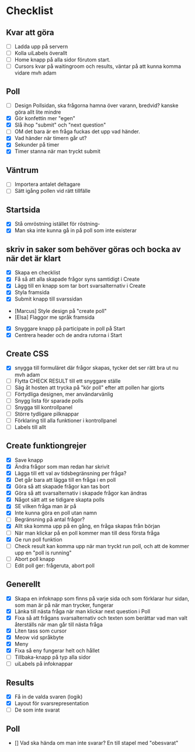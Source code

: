 # Checklist

## Kvar att göra

- [ ] Ladda upp på servern
- [ ] Kolla uiLabels överallt
- [ ] Home knapp på alla sidor förutom start.
- [ ] Cursors kvar på waitingroom och results, väntar på att kunna komma vidare mvh adam

## Poll

- [ ] Design Pollsidan, ska frågorna hamna över varann, bredvid? kanske göra allt lite mindre
- [x] Gör konfettin mer "egen"
- [x] Slå ihop "submit" och "next question"
- [ ] OM det bara är en fråga fuckas det upp vad händer.
- [x] Vad händer när timern går ut?
- [x] Sekunder på timer
- [x] Timer stanna när man tryckt submit

## Väntrum

- [ ] Importera antalet deltagare
- [ ] Sätt igång pollen vid rätt tillfälle

## Startsida

- [x] Stå omröstning istället för röstning-
- [x] Man ska inte kunna gå in på poll som inte existerar

## skriv in saker som behöver göras och bocka av när det är klart

- [x] Skapa en checklist
- [x] Få så att alla skapade frågor syns samtidigt i Create
- [x] Lägg till en knapp som tar bort svarsalternativ i Create
- [x] Styla framsida
- [x] Submit knapp till svarssidan
- [Marcus] Style design på "create poll"
- [Elsa] Flaggor me språk framsida
- [x] Snyggare knapp på participate in poll på Start
- [x] Centrera header och de andra rutorna i Start

## Create CSS

- [x] snygga till formuläret där frågor skapas, tycker det ser rätt bra ut nu mvh adam
- [ ] Flytta CHECK RESULT till ett snyggare ställe
- [ ] Säg åt hosten att trycka på "kör poll" efter att pollen har gjorts
- [ ] Förtydliga designen, mer användarvänlig
- [ ] Snygg lista för sparade polls
- [ ] Snygga till kontrollpanel
- [ ] Större tydligare pilknappar
- [ ] Förklaring till alla funktioner i kontrollpanel
- [ ] Labels till allt

## Create funktiongrejer

- [x] Save knapp
- [x] Ändra frågor som man redan har skrivit
- [x] Lägga till ett val av tidsbegränsning per fråga?
- [x] Det går bara att lägga till en fråga i en poll
- [x] Göra så att skapade frågor kan tas bort
- [x] Göra så att svarsalternativ i skapade frågor kan ändras
- [x] Något sätt att se tidigare skapta polls
- [x] SE vilken fråga man är på
- [x] Inte kunna göra en poll utan namn
- [ ] Begränsning på antal frågor?
- [x] Allt ska komma upp på en gång, en fråga skapas från början
- [ ] När man klickar på en poll kommer man till dess första fråga
- [x] Ge run poll funktion
- [ ] Check result kan komma upp när man tryckt run poll, och att de kommer upp en "poll is running"
- [ ] Abort poll knapp
- [ ] Edit poll ger: frågeruta, abort poll

## Generellt

- [x] Skapa en infoknapp som finns på varje sida och som förklarar hur sidan, som man är på när man trycker, fungerar
- [x] Länka till nästa fråga när man klickar next question i Poll
- [x] Fixa så att frågans svarsalternativ och texten som berättar vad man valt återställs när man går till nästa fråga
- [x] Liten tass som cursor
- [x] Meow vid språkbyte
- [x] Meny
- [x] Fixa så eny fungerar helt och hållet
- [ ] Tillbaka-knapp på typ alla sidor
- [ ] uiLabels på infoknappar

## Results

- [x] Få in de valda svaren (logik)
- [x] Layout för svarsrepresentation
- [ ] De som inte svarat

## Poll

- [] Vad ska hända om man inte svarar? En till stapel med "obesvarat"
